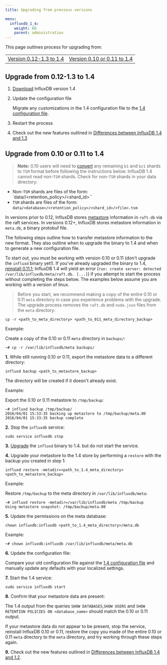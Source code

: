 ```yaml
---
title: Upgrading from previous versions

menu:
  influxdb_1_4:
    weight: 60
    parent: administration
---
```



This page outlines process for upgrading from:

<table style="width:100%">
  <tr>
    <td><a href="#upgrade-from-0-12-1-2-to-1-3">Version 0.12-1.3 to 1.4</a></td>
    <td><a href="#upgrade-from-0-10-or-0-11-to-1-3">Version 0.10 or 0.11 to 1.4</a></td>
  </tr>
</table>

## Upgrade from 0.12-1.3 to 1.4

1. [Download](https://influxdata.com/downloads/#influxdb) InfluxDB version
1.4

2. Update the configuration file

    Migrate any customizations in the 1.4 configuration file to the [1.4 configuration file](/influxdb/v1.4/administration/config/).

3. Restart the process

4. Check out the new features outlined in
[Differences between InfluxDB 1.4 and 1.3](/influxdb/v1.4/administration/differences/)

## Upgrade from 0.10 or 0.11 to 1.4

> **Note:** 0.10 users will need to
[convert](/influxdb/v0.10/administration/upgrading/#convert-b1-and-bz1-shards-to-tsm1)
any remaining `b1` and `bz1` shards to `TSM` format before following the
instructions below.
InfluxDB 1.4 cannot read non-`TSM` shards.
Check for non-`TSM` shards in your data directory:
>
* Non-`TSM` shards are files of the form: `data/<database>/<retention_policy>/<shard_id>``
* `TSM` shards are files of the form: `data/<database>/<retention_policy>/<shard_id>/<file>.tsm`

In versions prior to 0.12, InfluxDB stores
[metastore](/influxdb/v1.4/concepts/glossary/#metastore) information in
`raft.db` via the raft services.
In versions 0.12+, InfluxDB stores metastore information in `meta.db`, a binary
protobuf file.

The following steps outline how to transfer metastore information to the new
format.
They also outline when to upgrade the binary to 1.4 and when to generate a
new configuration file.

To start out, you must be working with version 0.10 or 0.11 (don't upgrade the
`influxd` binary yet!).
If you've already upgraded the binary to 1.4, [reinstall 0.11.1](/influxdb/v0.12/administration/upgrading/#urls-for-influxdb-0-11);
InfluxDB 1.4 will yield an error
(`run: create server: detected /var/lib/influxdb/meta/raft.db. [...]`) if you
attempt to start the process without completing the steps below.
The examples below assume you are working with a version of linux.

> Before you start, we recommend making a copy of the entire 0.10 or 0.11 `meta`
directory in case you experience problems with the upgrade. The upgrade process
removes the `raft.db` and `node.json` files from the `meta` directory:
>
```
cp -r <path_to_meta_directory> <path_to_011_meta_directory_backup>
```
>
Example:
>
Create a copy of the 0.10 or 0.11 `meta` directory in `backups/`:
```
~# cp -r /var/lib/influxdb/meta backups/
```

**1.** While still running 0.10 or 0.11, export the metastore data to a different
directory:

```
influxd backup <path_to_metastore_backup>
```

The directory will be created if it doesn't already exist.

Example:

Export the 0.10 or 0.11 metastore to `/tmp/backup`:
```
~# influxd backup /tmp/backup/
2016/04/01 15:33:35 backing up metastore to /tmp/backup/meta.00
2016/04/01 15:33:35 backup complete
```

**2.** Stop the `influxdb` service:

```
sudo service influxdb stop
```

**3.** [Upgrade](https://influxdata.com/downloads/#influxdb) the `influxd`
binary to 1.4. but do not start the service.

**4.** Upgrade your metastore to the 1.4 store by performing a `restore` with
the backup you created in step 1:

```
influxd restore -metadir=<path_to_1.4_meta_directory> <path_to_metastore_backup>
```

Example:

Restore `/tmp/backup` to the meta directory in `/var/lib/influxdb/meta`:
```
~# influxd restore -metadir=/var/lib/influxdb/meta /tmp/backup
Using metastore snapshot: /tmp/backup/meta.00
```

**5.** Update the permissions on the meta database:

```
chown influxdb:influxdb <path_to_1.4_meta_directory>/meta.db
```

Example:

```
~# chown influxdb:influxdb /var/lib/influxdb/meta/meta.db
```

**6.** Update the configuration file:

Compare your old configuration file against the [1.4 configuration file](/influxdb/v1.4/administration/config/)
and manually update any defaults with your localized settings.

**7.** Start the 1.4 service:

```
sudo service influxdb start
```

**8.** Confirm that your metastore data are present:

The 1.4 output from the queries `SHOW DATABASES`,`SHOW USERS` and
`SHOW RETENTION POLICIES ON <database_name>` should match the 0.10 or 0.11
output.

If your metastore data do not appear to be present, stop the service, reinstall
InfluxDB 0.10 or 0.11, restore the copy you made of the entire 0.10 or 0.11 `meta` directory to
the `meta` directory, and try working through these steps again.

**9.** Check out the new features outlined in
[Differences between InfluxDB 1.4 and 1.2](/influxdb/v1.4/administration/differences/).
